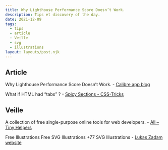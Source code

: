 ```yaml
---
title: Why Lighthouse Performance Score Doesn’t Work.
description: Tips et discovery of the day.
date: 2021-12-09
tags:
  - tips
  - article
  - Veille
  - svg
  - illustrations
layout: layouts/post.njk
---
```


## Article
Why Lighthouse Performance Score Doesn’t Work. - [Calibre app blog](https://calibreapp.com/blog/downsides-of-performance-score#performance-score-doesnt-matter-for-seo)

What if HTML had “tabs” ? - [Spicy Sections - CSS-Tricks](https://css-tricks.com/spicy-sections/)

## Veille
A collection of free single-purpose online tools for web developers. - [All – Tiny Helpers](https://tiny-helpers.dev/)

Free Illustrations Free SVG Illustrations +77 SVG Illustrations - [Lukas Zadam website](https://lukaszadam.com/illustrations)
